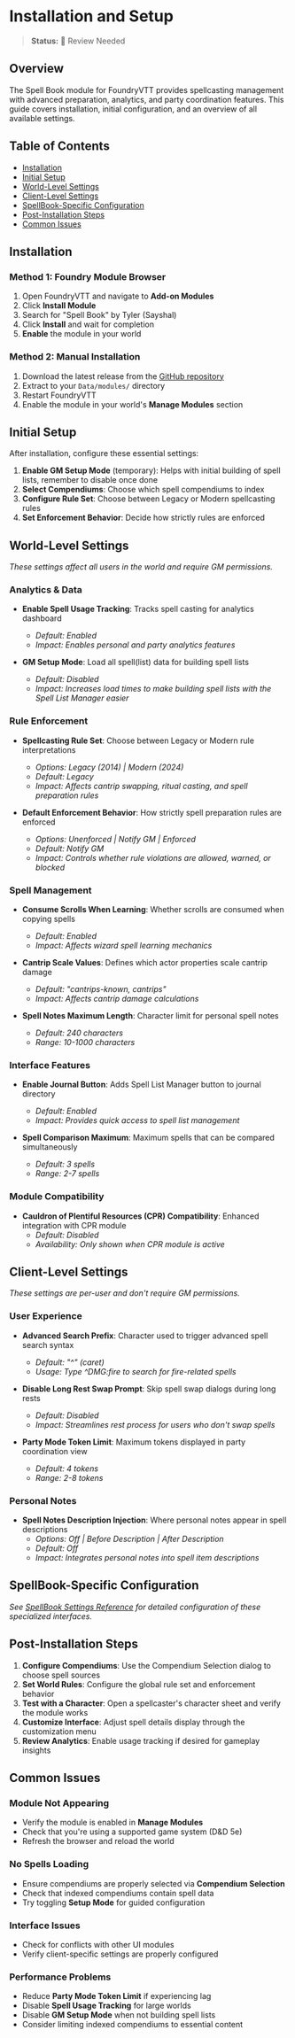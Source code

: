 # Installation and Setup

> **Status:** 🔄 Review Needed

## Overview

The Spell Book module for FoundryVTT provides spellcasting management with advanced preparation, analytics, and party coordination features. This guide covers installation, initial configuration, and an overview of all available settings.

## Table of Contents

- [Installation](#installation)
- [Initial Setup](#initial-setup)
- [World-Level Settings](#world-level-settings)
- [Client-Level Settings](#client-level-settings)
- [SpellBook-Specific Configuration](#spellbook-specific-configuration)
- [Post-Installation Steps](#post-installation-steps)
- [Common Issues](#common-issues)

## Installation

### Method 1: Foundry Module Browser

1. Open FoundryVTT and navigate to **Add-on Modules**
2. Click **Install Module**
3. Search for "Spell Book" by Tyler (Sayshal)
4. Click **Install** and wait for completion
5. **Enable** the module in your world

### Method 2: Manual Installation

1. Download the latest release from the [GitHub repository](https://github.com/Sayshal/spell-book)
2. Extract to your `Data/modules/` directory
3. Restart FoundryVTT
4. Enable the module in your world's **Manage Modules** section

## Initial Setup

After installation, configure these essential settings:

1. **Enable GM Setup Mode** (temporary): Helps with initial building of spell lists, remember to disable once done
2. **Select Compendiums**: Choose which spell compendiums to index
3. **Configure Rule Set**: Choose between Legacy or Modern spellcasting rules
4. **Set Enforcement Behavior**: Decide how strictly rules are enforced

## World-Level Settings

*These settings affect all users in the world and require GM permissions.*

### **Analytics & Data**

- **Enable Spell Usage Tracking**: Tracks spell casting for analytics dashboard
    - *Default: Enabled*
    - *Impact: Enables personal and party analytics features*

- **GM Setup Mode**: Load all spell(list) data for building spell lists
    - *Default: Disabled*
    - *Impact: Increases load times to make building spell lists with the Spell List Manager easier*

### **Rule Enforcement**

- **Spellcasting Rule Set**: Choose between Legacy or Modern rule interpretations
    - *Options: Legacy (2014) | Modern (2024)*
    - *Default: Legacy*
    - *Impact: Affects cantrip swapping, ritual casting, and spell preparation rules*

- **Default Enforcement Behavior**: How strictly spell preparation rules are enforced
    - *Options: Unenforced | Notify GM | Enforced*
    - *Default: Notify GM*
    - *Impact: Controls whether rule violations are allowed, warned, or blocked*

### **Spell Management**

- **Consume Scrolls When Learning**: Whether scrolls are consumed when copying spells
    - *Default: Enabled*
    - *Impact: Affects wizard spell learning mechanics*

- **Cantrip Scale Values**: Defines which actor properties scale cantrip damage
    - *Default: "cantrips-known, cantrips"*
    - *Impact: Affects cantrip damage calculations*

- **Spell Notes Maximum Length**: Character limit for personal spell notes
    - *Default: 240 characters*
    - *Range: 10-1000 characters*

### **Interface Features**

- **Enable Journal Button**: Adds Spell List Manager button to journal directory
    - *Default: Enabled*
    - *Impact: Provides quick access to spell list management*

- **Spell Comparison Maximum**: Maximum spells that can be compared simultaneously
    - *Default: 3 spells*
    - *Range: 2-7 spells*

### **Module Compatibility**

- **Cauldron of Plentiful Resources (CPR) Compatibility**: Enhanced integration with CPR module
    - *Default: Disabled*
    - *Availability: Only shown when CPR module is active*

## Client-Level Settings

*These settings are per-user and don't require GM permissions.*

### **User Experience**

- **Advanced Search Prefix**: Character used to trigger advanced spell search syntax
    - *Default: "^" (caret)*
    - *Usage: Type ^DMG:fire to search for fire-related spells*

- **Disable Long Rest Swap Prompt**: Skip spell swap dialogs during long rests
    - *Default: Disabled*
    - *Impact: Streamlines rest process for users who don't swap spells*

- **Party Mode Token Limit**: Maximum tokens displayed in party coordination view
    - *Default: 4 tokens*
    - *Range: 2-8 tokens*

### **Personal Notes**

- **Spell Notes Description Injection**: Where personal notes appear in spell descriptions
    - *Options: Off | Before Description | After Description*
    - *Default: Off*
    - *Impact: Integrates personal notes into spell item descriptions*

## SpellBook-Specific Configuration

*See [SpellBook Settings Reference](SpellBook-Settings-Reference) for detailed configuration of these specialized interfaces.*

## Post-Installation Steps

1. **Configure Compendiums**: Use the Compendium Selection dialog to choose spell sources
2. **Set World Rules**: Configure the global rule set and enforcement behavior
3. **Test with a Character**: Open a spellcaster's character sheet and verify the module works
4. **Customize Interface**: Adjust spell details display through the customization menu
5. **Review Analytics**: Enable usage tracking if desired for gameplay insights

## Common Issues

### Module Not Appearing

- Verify the module is enabled in **Manage Modules**
- Check that you're using a supported game system (D&D 5e)
- Refresh the browser and reload the world

### No Spells Loading

- Ensure compendiums are properly selected via **Compendium Selection**
- Check that indexed compendiums contain spell data
- Try toggling **Setup Mode** for guided configuration

### Interface Issues

- Check for conflicts with other UI modules
- Verify client-specific settings are properly configured

### Performance Problems

- Reduce **Party Mode Token Limit** if experiencing lag
- Disable **Spell Usage Tracking** for large worlds
- Disable **GM Setup Mode** when not building spell lists
- Consider limiting indexed compendiums to essential content

